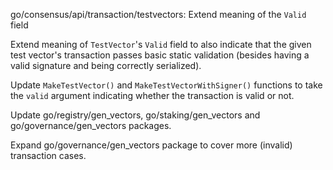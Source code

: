 go/consensus/api/transaction/testvectors: Extend meaning of the `Valid` field

Extend meaning of `TestVector`'s `Valid` field to also indicate that the
given test vector's transaction passes basic static validation (besides having
a valid signature and being correctly serialized).

Update `MakeTestVector()` and `MakeTestVectorWithSigner()` functions to take
the `valid` argument indicating whether the transaction is valid or not.

Update go/registry/gen_vectors, go/staking/gen_vectors and
go/governance/gen_vectors packages.

Expand go/governance/gen_vectors package to cover more (invalid) transaction
cases.
